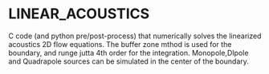 # LINEAR_ACOUSTICS
C code (and python pre/post-process) that numerically solves the linearized acoustics 2D flow equations.  The buffer zone mthod is used for the boundary, and runge jutta 4th order for the integration. Monopole,DIpole and Quadrapole sources can be simulated in the center of the boundary.
